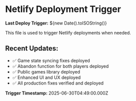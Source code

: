# Netlify Deployment Trigger

**Last Deploy Trigger:** ${new Date().toISOString()}

This file is used to trigger Netlify deployments when needed.

## Recent Updates:
- ✅ Game state syncing fixes deployed
- ✅ Abandon function for both players deployed  
- ✅ Public games library deployed
- ✅ Enhanced UI and UX deployed
- ✅ All production fixes verified and deployed

**Trigger Timestamp:** 2025-06-30T04:49:00.000Z 